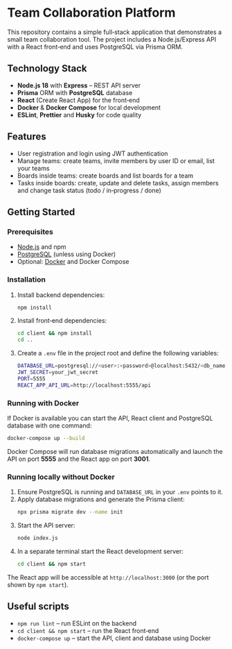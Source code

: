 # Team Collaboration Platform

This repository contains a simple full‑stack application that demonstrates a small team collaboration tool. The project includes a Node.js/Express API with a React front‑end and uses PostgreSQL via Prisma ORM.

## Technology Stack

- **Node.js 18** with **Express** – REST API server
- **Prisma** ORM with **PostgreSQL** database
- **React** (Create React App) for the front‑end
- **Docker** & **Docker Compose** for local development
- **ESLint**, **Prettier** and **Husky** for code quality

## Features

- User registration and login using JWT authentication
- Manage teams: create teams, invite members by user ID or email, list your teams
- Boards inside teams: create boards and list boards for a team
- Tasks inside boards: create, update and delete tasks, assign members and change task status (todo / in‑progress / done)

## Getting Started

### Prerequisites

- [Node.js](https://nodejs.org/) and npm
- [PostgreSQL](https://www.postgresql.org/) (unless using Docker)
- Optional: [Docker](https://www.docker.com/) and Docker Compose

### Installation

1. Install backend dependencies:
   ```bash
   npm install
   ```
2. Install front‑end dependencies:
   ```bash
   cd client && npm install
   cd ..
   ```
3. Create a `.env` file in the project root and define the following variables:
   ```bash
   DATABASE_URL=postgresql://<user>:<password>@localhost:5432/<db_name>
   JWT_SECRET=your_jwt_secret
   PORT=5555
   REACT_APP_API_URL=http://localhost:5555/api
   ```

### Running with Docker

If Docker is available you can start the API, React client and PostgreSQL database with one command:

```bash
docker-compose up --build
```

Docker Compose will run database migrations automatically and launch the API on port **5555** and the React app on port **3001**.

### Running locally without Docker

1. Ensure PostgreSQL is running and `DATABASE_URL` in your `.env` points to it.
2. Apply database migrations and generate the Prisma client:
   ```bash
   npx prisma migrate dev --name init
   ```
3. Start the API server:
   ```bash
   node index.js
   ```
4. In a separate terminal start the React development server:
   ```bash
   cd client && npm start
   ```

The React app will be accessible at `http://localhost:3000` (or the port shown by `npm start`).

## Useful scripts

- `npm run lint` – run ESLint on the backend
- `cd client && npm start` – run the React front‑end
- `docker-compose up` – start the API, client and database using Docker
